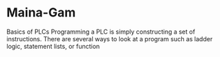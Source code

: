 # Maina-Gam
Basics of PLCs Programming a PLC is simply constructing a set of instructions. There are several ways to look at a program such as ladder logic, statement lists, or function
